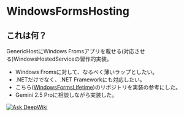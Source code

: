 WindowsFormsHosting
===================

これは何？
-------------------
GenericHostにWindows Fromsアプリを載せる(対応させる)WindowsHostedServiceの習作的実装。

* Windows Fromsに対して、なるべく薄いラップとしたい。
* .NETだけでなく、.NET Frameworkにも対応したい。
* こちら([WindowsFormsLifetime](https://github.com/alex-oswald/WindowsFormsLifetime))のリポジトリを実装の参考にした。
* Gemini 2.5 Proに相談しながら実装した。

[![Ask DeepWiki](https://deepwiki.com/badge.svg)](https://deepwiki.com/nagasato/WindowsFormsHosting)
   